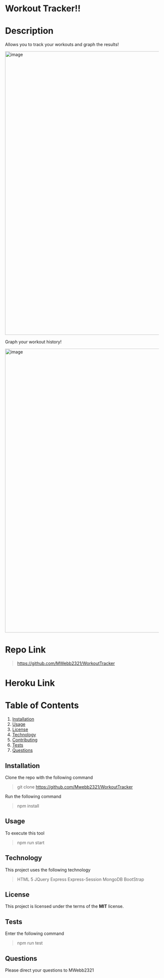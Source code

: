 # Workout Tracker!!

# Description

Allows you to track your workouts and graph the results!

<img width="927" alt="image" src="">

Graph your workout history!

<img width="928" alt="image" src="">

# Repo Link

> https://github.com/MWebb2321/WorkoutTracker

# Heroku Link

>

# Table of Contents

1. [Installation](##Installation)
2. [Usage](##Usage)
3. [License](##License)
4. [Technology](##Technology)
5. [Contributing](##Contributing)
6. [Tests](##Tests)
7. [Questions](##Questions)

## Installation

Clone the repo with the following command

> git clone https://github.com/Mwebb2321/WorkoutTracker

Run the following command

> npm install

## Usage

To execute this tool

> npm run start

## Technology

This project uses the following technology

> HTML 5
> JQuery
> Express
> Express-Session
> MongoDB
> BootStrap

## License

This project is licensed under the terms of the **MIT** license.

## Tests

Enter the following command

> npm run test

## Questions

Please direct your questions to MWebb2321
